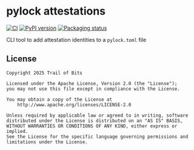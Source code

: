 # pylock attestations

<!--- BADGES: START --->
[![CI](https://github.com/trailofbits/pylock-attestations/actions/workflows/tests.yml/badge.svg)](https://github.com/trailofbits/pylock-attestations/actions/workflows/tests.yml)
[![PyPI version](https://badge.fury.io/py/pylock-attestations.svg)](https://pypi.org/project/pylock-attestations)
[![Packaging status](https://repology.org/badge/tiny-repos/python:pylock-attestations.svg)](https://repology.org/project/python:pylock-attestations/versions)
<!--- BADGES: END --->

CLI tool to add attestation identities to a `pylock.toml` file

## License
```
Copyright 2025 Trail of Bits

Licensed under the Apache License, Version 2.0 (the "License");
you may not use this file except in compliance with the License.

You may obtain a copy of the License at
    http://www.apache.org/licenses/LICENSE-2.0

Unless required by applicable law or agreed to in writing, software
distributed under the License is distributed on an "AS IS" BASIS,
WITHOUT WARRANTIES OR CONDITIONS OF ANY KIND, either express or implied.
See the License for the specific language governing permissions and
limitations under the License.
```
